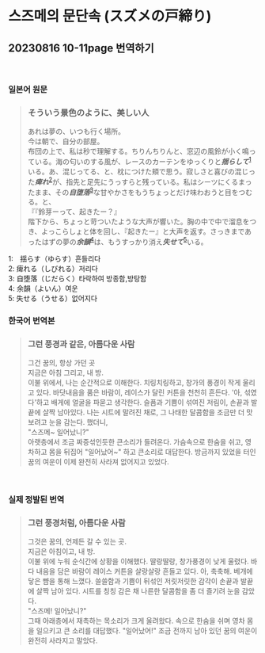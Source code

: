 # 스즈메의 문단속 (スズメの戸締り)
## 20230816 10-11page 번역하기


<br>

### 일본어 원문
> ### そういう景色のように、美しい人
> あれは夢の、いつも行く場所。<br>
> 今は朝で、自分の部屋。<br>
> 布団の上で、私は秒で理解する。ちりんちりんと、窓辺の風鈴が小く鳴っている。海の匂いのする風が、レースのカーテンをゆっくりと***揺らして***<sup>[1](#ft_1)</sup>いる。あ、混じってる、と、枕につけた頬で思う。寂しさと喜びの混じった***痺れ***<sup>[2](#ft_2)</sup>が、指先と足先にうっすらと残っている。私はシーツにくるまったまま、その***自堕落***<sup>[3](#ft_3)</sup>な甘やかさをもうちょっとだけ味わおうと目をつむる。と、<br>
> 『『鈴芽ーって、起きたー？』<br>
> 階下から、ちょっと苛ついたような大声が響いた。胸の中で中で溜息をつき、よっこらしょと体を回し、『起きたー』と大声を返す。さっきまであったはずの夢の***余韻***<sup>[4](#ft_4)</sup>は、もうすっかり消え***失せて***<sup>[5](#ft_5)</sup>いる。

<a name="ft_1">1</a>:　揺らす（ゆらす）흔들리다<br>
<a name="ft_2">2</a>: 痺れる（しびれる）저리다<br>
<a name="ft_3">3</a>: 自堕落（じだらく）타락하여 방종함,방탕함<br>
<a name="ft_4">4</a>: 余韻（よいん）여운<br>
<a name="ft_5">5</a>: 失せる（うせる）없어지다<br>



 ### 한국어 번역본
> ### 그런 풍경과 같은, 아름다운 사람
> 그건 꿈의, 항상 가던 곳<br>
> 지금은 아침 그리고, 내 방.<br>
> 이불 위에서, 나는 순간적으로 이해한다. 치링치링하고, 창가의 풍경이 작게 울리고 있다. 바닷내음을 품은 바람이, 레이스가 달린 커튼을 천천히 흔든다. '아, 섞였다'하고 배게에 얼굴을 파묻고 생각한다. 슬픔과 기쁨이 섞여진 저림이, 손끝과 발끝에 살짝 남아있다. 나는 시트에 말려진 채로, 그 나태한 달콤함을 조금만 더 맛보려고 눈을 감는다. 했더니,<br>
> "스즈메~ 일어났니?"<br>
> 아랫층에서 조금 짜증섞인듯한 큰소리가 들려온다. 가슴속으로 한숨을 쉬고, 영차하고 몸을 뒤집어 "일어났어~" 하고 큰소리로 대답한다. 방금까지 있었을 터인 꿈의 여운이 이제 완전히 사라져 없어지고 있었다.

<br>

### 실제 정발된 번역
> ### 그런 풍경처럼, 아름다운 사람
> 그것은 꿈의, 언제든 갈 수 있는 곳.<br>
> 지금은 아침이고, 내 방.<br>
> 이불 위에 누워 순식간에 상황을 이해했다. 딸랑딸랑, 창가풍경이 낮게 울렸다. 바다 내음을 담은 바람이 레이스 커튼을 살랑살랑 흔들고 있다. 아, 축축해. 베개에 닿은 뺨을 통해 느꼈다. 쓸쓸함과 기쁨이 뒤섞인 저릿저릿한 감각이 손끝과 발끝에 살짝 남아 있다. 시트를 칭칭 감은 채 나른한 달콤함을 좀 더 즐기려 눈을 감았다.<br>
> "스즈메! 일어났니?"<br>
> 그때 아래층에서 재촉하는 목소리가 크게 울려왔다. 속으로 한숨을 쉬며 영차 몸을 일으키고 큰 소리를 대답했다. "일어났어!" 조금 전까지 남아 있던 꿈의 여운이 완전히 사라지고 말았다.